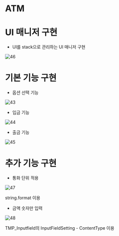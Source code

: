 # ATM

# UI 매니저 구현

- UI를 stack으로 관리하는 UI 매니저 구현

![46](https://github.com/516lkh/ATM/assets/82098924/0f9ae049-148a-4cea-8430-dddf2d84dfdb)

# 기본 기능 구현

- 옵션 선택 기능

![43](https://github.com/516lkh/ATM/assets/82098924/cc40e673-8ba9-4add-8a3f-5a6da11507e5)

- 입금 기능
  
![44](https://github.com/516lkh/ATM/assets/82098924/20d04018-b87a-4dfc-a8c4-ca8cea269909)

- 출금 기능
  
![45](https://github.com/516lkh/ATM/assets/82098924/21684c5e-15b7-46bb-811c-ef78144bd11d)

# 추가 기능 구현

- 통화 단위 적용
  
![47](https://github.com/516lkh/ATM/assets/82098924/943d469d-9100-4c57-844f-26514f3da56e)

string.format 이용


- 금액 숫자만 입력

![48](https://github.com/516lkh/ATM/assets/82098924/a57b739e-4ae1-4a0f-9391-0e2b5fed654e)

TMP_Inputfield의 InputFieldSetting - ContentType 이용
